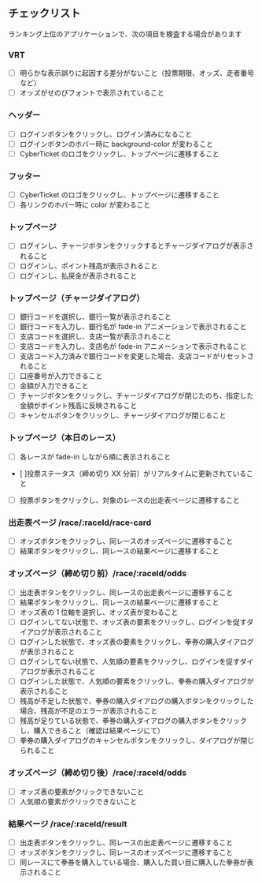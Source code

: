 ## チェックリスト

ランキング上位のアプリケーションで、次の項目を検査する場合があります

### VRT

- [ ] 明らかな表示誤りに起因する差分がないこと（投票期限、オッズ、走者番号など）
- [ ] オッズがせのびフォントで表示されていること

### ヘッダー

- [ ] ログインボタンをクリックし、ログイン済みになること
- [ ] ログインボタンのホバー時に background-color が変わること
- [ ] CyberTicket のロゴをクリックし、トップページに遷移すること

### フッター

- [ ] CyberTicket のロゴをクリックし、トップページに遷移すること
- [ ] 各リンクのホバー時に color が変わること

### トップページ

- [ ] ログインし、チャージボタンをクリックするとチャージダイアログが表示されること
- [ ] ログインし、ポイント残高が表示されること
- [ ] ログインし、払戻金が表示されること

### トップページ（チャージダイアログ）

- [ ] 銀行コードを選択し、銀行一覧が表示されること
- [ ] 銀行コードを入力し、銀行名が fade-in アニメーションで表示されること
- [ ] 支店コードを選択し、支店一覧が表示されること
- [ ] 支店コードを入力し、支店名が fade-in アニメーションで表示されること
- [ ] 支店コード入力済みで銀行コードを変更した場合、支店コードがリセットされること
- [ ] 口座番号が入力できること
- [ ] 金額が入力できること
- [ ] チャージボタンをクリックし、チャージダイアログが閉じたのち、指定した金額がポイント残高に反映されること
- [ ] キャンセルボタンをクリックし、チャージダイアログが閉じること

### トップページ（本日のレース）

- [ ] 各レースが fade-in しながら順に表示されること
- [ ]投票ステータス（締め切り XX 分前）がリアルタイムに更新されていること
- [ ] 投票ボタンをクリックし、対象のレースの出走表ページに遷移すること

### 出走表ページ /race/:raceId/race-card

- [ ] オッズボタンをクリックし、同レースのオッズページに遷移すること
- [ ] 結果ボタンをクリックし、同レースの結果ページに遷移すること

### オッズページ（締め切り前）/race/:raceId/odds

- [ ] 出走表ボタンをクリックし、同レースの出走表ページに遷移すること
- [ ] 結果ボタンをクリックし、同レースの結果ページに遷移すること
- [ ] オッズ表の 1 位軸を選択し、オッズ表が変わること
- [ ] ログインしてない状態で、オッズ表の要素をクリックし、ログインを促すダイアログが表示されること
- [ ] ログインした状態で、オッズ表の要素をクリックし、拳券の購入ダイアログが表示されること
- [ ] ログインしてない状態で、人気順の要素をクリックし、ログインを促すダイアログが表示されること
- [ ] ログインした状態で、人気順の要素をクリックし、拳券の購入ダイアログが表示されること
- [ ] 残高が不足した状態で、拳券の購入ダイアログの購入ボタンをクリックした場合、残高が不足のエラーが表示されること
- [ ] 残高が足りている状態で、拳券の購入ダイアログの購入ボタンをクリックし、購入できること（確認は結果ページにて）
- [ ] 拳券の購入ダイアログのキャンセルボタンをクリックし、ダイアログが閉じられること

### オッズページ（締め切り後）/race/:raceId/odds

- [ ] オッズ表の要素がクリックできないこと
- [ ] 人気順の要素がクリックできないこと

### 結果ページ /race/:raceId/result

- [ ] 出走表ボタンをクリックし、同レースの出走表ページに遷移すること
- [ ] オッズボタンをクリックし、同レースのオッズページに遷移すること
- [ ] 同レースにて拳券を購入している場合、購入した買い目に購入した拳券が表示されること
